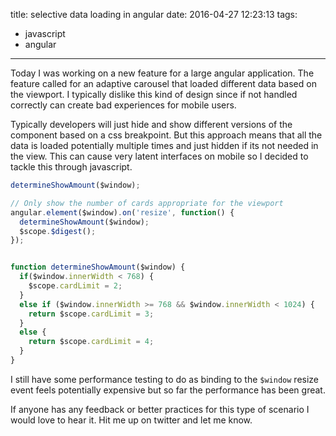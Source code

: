 title: selective data loading in angular
date: 2016-04-27 12:23:13
tags:
  - javascript
  - angular
---

Today I was working on a new feature for a large angular application.
The feature called for an adaptive carousel that loaded different data based on the viewport. I typically dislike this kind of design since if not handled correctly can create bad experiences for mobile users.

Typically developers will just hide and show different versions of the component based on a css breakpoint. But this approach means that all the data is loaded potentially multiple times and just hidden if its not needed in the view. This can cause very latent interfaces on mobile so I decided to tackle this through javascript.

```javascript
determineShowAmount($window);

// Only show the number of cards appropriate for the viewport
angular.element($window).on('resize', function() {
  determineShowAmount($window);
  $scope.$digest();
});


function determineShowAmount($window) {
  if($window.innerWidth < 768) {
    $scope.cardLimit = 2;
  }
  else if ($window.innerWidth >= 768 && $window.innerWidth < 1024) {
    return $scope.cardLimit = 3;
  }
  else {
    return $scope.cardLimit = 4;
  }
}
```

I still have some performance testing to do as binding to the `$window` resize event feels potentially expensive but so far the performance has been great.

If anyone has any feedback or better practices for this type of scenario I would love to hear it. Hit me up on twitter and let me know.
